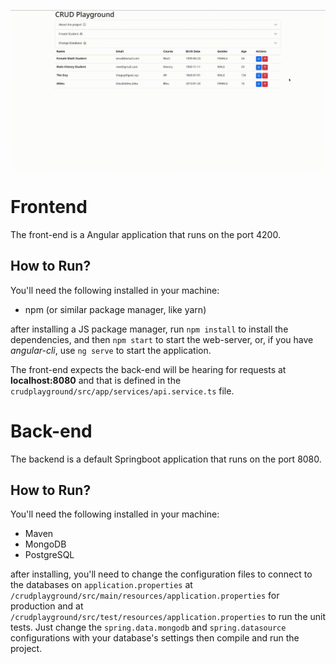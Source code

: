 ![Frotend Gif](./.github/crudplayground.gif)

# Frontend

The front-end is a Angular application that runs on the port 4200.

## How to Run?

You'll need the following installed in your machine:

* npm (or similar package manager, like yarn)

after installing a JS package manager, run `npm install` to install the dependencies, and then `npm start` to start the web-server, or, if you have *angular-cli*, use `ng serve` to start the application.

The front-end expects the back-end will be hearing for requests at **localhost:8080** and that is defined in the `crudplayground/src/app/services/api.service.ts` file.

# Back-end

The backend is a default Springboot application that runs on the port 8080.

## How to Run?

You'll need the following installed in your machine:

* Maven
* MongoDB
* PostgreSQL

after installing, you'll need to change the configuration files to connect to the databases on `application.properties` at `/crudplayground/src/main/resources/application.properties` for production and at `/crudplayground/src/test/resources/application.properties` to run the unit tests. Just change the `spring.data.mongodb` and `spring.datasource` configurations with your database's settings then compile and run the project.
